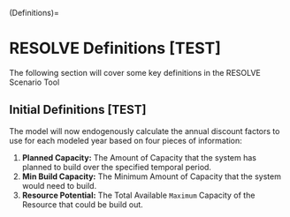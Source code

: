 (Definitions)=
# RESOLVE Definitions [TEST]

The following section will cover some key definitions in the RESOLVE Scenario Tool

## Initial Definitions [TEST]

The model will now endogenously calculate the annual discount factors to use for each modeled year based on four pieces 
of information:
1. **Planned Capacity:** The Amount of Capacity that the system has planned to build over the specified temporal period.
2. **Min Build Capacity:** The Minimum Amount of Capacity that the system would need to build.
3. **Resource Potential:** The Total Available `Maximum` Capacity of the Resource that could be build out. 